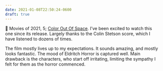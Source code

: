 ```yaml
---
date: 2021-01-08T22:50:24-0600
draft: true
---
```




🎥 Movies of 2021, 5; [Color Out Of Space](https://www.imdb.com/title/tt5073642). I’ve been excited to watch this one since its release. Largely thanks to the Colin Stetson score, which I have listened to dozens of times.

The film mostly lives up to my expectations. It sounds amazing, and mostly looks fantastic. The mood of Eldritch Horror is captured well. Main drawback is the characters, who start off irritating, limiting the sympathy I felt for them as the horror commenced.




